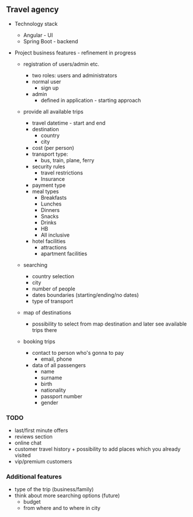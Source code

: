 ## Travel agency
- Technology stack
  - Angular - UI
  - Spring Boot - backend

- Project business features - refinement in progress
  - registration of users/admin etc.
    - two roles: users and administrators
    - normal user
      - sign up
    - admin
      - defined in application - starting approach

  - provide all available trips
    - travel datetime - start and end
    - destination
      - country
      - city
    - cost (per person)
    - transport type:
      - bus, train, plane, ferry
    - security rules
      - travel restrictions
      - Insurance
    - payment type
    - meal types
      - Breakfasts
      - Lunches
      - Dinners
      - Snacks
      - Drinks
      - HB
      - All inclusive
    - hotel facilities
      - attractions
      - apartment facilities

  - searching
    - country selection
    - city
    - number of people
    - dates boundaries (starting/ending/no dates)
    - type of transport

  - map of destinations
    - possibility to select from map destination and later see available trips there

  - booking trips
    - contact to person who's gonna to pay
      - email, phone
    - data of all passengers
      - name
      - surname
      - birth
      - nationality
      - passport number
      - gender

### TODO
- last/first minute offers
- reviews section
- online chat
- customer travel history + possibility to add places which you already visited
- vip/premium  customers

### Additional features
- type of the trip (business/family)
- think about more searching options (future)
  - budget
  - from where and to where in city

